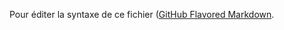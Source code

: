 Pour éditer la syntaxe de ce fichier ([GitHub Flavored Markdown](https://guides.github.com/features/mastering-markdown/).
